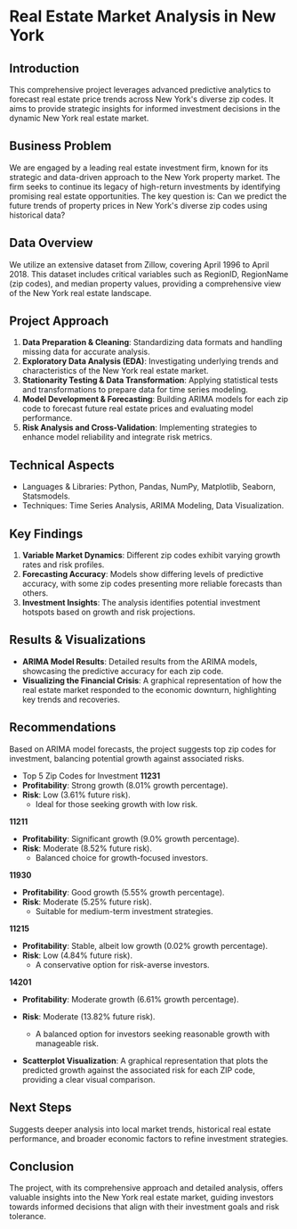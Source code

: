 # Real Estate Market Analysis in New York

## Introduction

This comprehensive project leverages advanced predictive analytics to forecast real estate price trends across New York's diverse zip codes. It aims to provide strategic insights for informed investment decisions in the dynamic New York real estate market.

## Business Problem

We are engaged by a leading real estate investment firm, known for its strategic and data-driven approach to the New York property market. The firm seeks to continue its legacy of high-return investments by identifying promising real estate opportunities. The key question is: Can we predict the future trends of property prices in New York's diverse zip codes using historical data?

## Data Overview

We utilize an extensive dataset from Zillow, covering April 1996 to April 2018. This dataset includes critical variables such as RegionID, RegionName (zip codes), and median property values, providing a comprehensive view of the New York real estate landscape.

## Project Approach

1. **Data Preparation & Cleaning**: Standardizing data formats and handling missing data for accurate analysis.
2. **Exploratory Data Analysis (EDA)**: Investigating underlying trends and characteristics of the New York real estate market.
3. **Stationarity Testing & Data Transformation**: Applying statistical tests and transformations to prepare data for time series modeling.
4. **Model Development & Forecasting**: Building ARIMA models for each zip code to forecast future real estate prices and evaluating model performance.
5. **Risk Analysis and Cross-Validation**: Implementing strategies to enhance model reliability and integrate risk metrics.

## Technical Aspects

- Languages & Libraries: Python, Pandas, NumPy, Matplotlib, Seaborn, Statsmodels.
- Techniques: Time Series Analysis, ARIMA Modeling, Data Visualization.

## Key Findings

1. **Variable Market Dynamics**: Different zip codes exhibit varying growth rates and risk profiles.
2. **Forecasting Accuracy**: Models show differing levels of predictive accuracy, with some zip codes presenting more reliable forecasts than others.
3. **Investment Insights**: The analysis identifies potential investment hotspots based on growth and risk projections.

## Results & Visualizations
- **ARIMA Model Results**: Detailed results from the ARIMA models, showcasing the predictive accuracy for each zip code.
- **Visualizing the Financial Crisis**: A graphical representation of how the real estate market responded to the economic downturn, highlighting key trends and recoveries.
  
## Recommendations
Based on ARIMA model forecasts, the project suggests top zip codes for investment, balancing potential growth against associated risks.
   - Top 5 Zip Codes for Investment
**11231**
   - **Profitability**: Strong growth (8.01% growth percentage).
   - **Risk**: Low (3.61% future risk).
       - Ideal for those seeking growth with low risk.

**11211**
   - **Profitability**: Significant growth (9.0% growth percentage).
   - **Risk**: Moderate (8.52% future risk).
       - Balanced choice for growth-focused investors.

**11930**
   - **Profitability**: Good growth (5.55% growth percentage).
   - **Risk**: Moderate (5.25% future risk).
       - Suitable for medium-term investment strategies.

**11215**
   - **Profitability**: Stable, albeit low growth (0.02% growth percentage).
   - **Risk**: Low (4.84% future risk).
       - A conservative option for risk-averse investors.

**14201**
   - **Profitability**: Moderate growth (6.61% growth percentage).
   - **Risk**: Moderate (13.82% future risk).
       - A balanced option for investors seeking reasonable growth with manageable risk.
   
   - **Scatterplot Visualization**: A graphical representation that plots the predicted growth against the associated risk for each ZIP code, providing a clear visual comparison.


## Next Steps
Suggests deeper analysis into local market trends, historical real estate performance, and broader economic factors to refine investment strategies.

## Conclusion
The project, with its comprehensive approach and detailed analysis, offers valuable insights into the New York real estate market, guiding investors towards informed decisions that align with their investment goals and risk tolerance.
